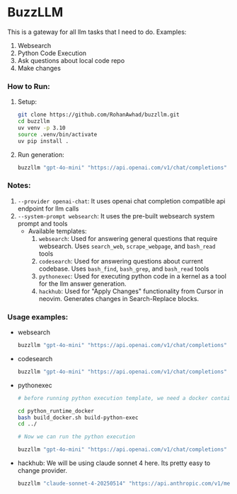 # BuzzLLM

This is a gateway for all llm tasks that I need to do. Examples:
1. Websearch
2. Python Code Execution
3. Ask questions about local code repo
4. Make changes

### How to Run:

1. Setup:
    ```bash
    git clone https://github.com/RohanAwhad/buzzllm.git
    cd buzzllm
    uv venv -p 3.10
    source .venv/bin/activate
    uv pip install .
    ```

2. Run generation:
    ```bash
    buzzllm "gpt-4o-mini" "https://api.openai.com/v1/chat/completions" "hello, world" --provider openai-chat --api-key-name OPENAI_API_KEY --system-prompt "You are a helpful agent" 
    ```

### Notes:

1. `--provider openai-chat`: It uses openai chat completion compatible api endpoint for llm calls
2. `--system-prompt websearch`: It uses the pre-built websearch system prompt and tools
    - Available templates:
        1. `websearch`: Used for answering general questions that require websearch. Uses `search_web`, `scrape_webpage`, and `bash_read` tools
        2. `codesearch`: Used for answering questions about current codebase. Uses `bash_find`, `bash_grep`, and `bash_read` tools
        3. `pythonexec`: Used for executing python code in a kernel as a tool for the llm answer generation.
        4. `hackhub`: Used for "Apply Changes" functionality from Cursor in neovim. Generates changes in Search-Replace blocks.


### Usage examples:

- websearch
    ```bash
    buzzllm "gpt-4o-mini" "https://api.openai.com/v1/chat/completions" "What was low for Meta's stock price yesterday? Today is July 1, 2025" --provider openai-chat --api-key-name OPENAI_API_KEY --system-prompt websearch 
    ```
- codesearch
    ```bash
    buzzllm "gpt-4o-mini" "https://api.openai.com/v1/chat/completions" "in the current repo for scraping url contents what do we use?" --provider openai-chat --api-key-name OPENAI_API_KEY --system-prompt codesearch 
    ```
- pythonexec
    ```bash
    # before running python execution template, we need a docker container to execute code safely

    cd python_runtime_docker
    bash build_docker.sh build-python-exec
    cd ../
    ```
    ```bash
    # Now we can run the python execution

    buzzllm "gpt-4o-mini" "https://api.openai.com/v1/chat/completions" "solve the equation 5 = mx + c, where m = 4/2 and x = 1. use python to write code and execute" --provider openai-chat --api-key-name OPENAI_API_KEY --system-prompt pythonexec
    ```
- hackhub: We will be using claude sonnet 4 here. Its pretty easy to change provider.
    ```bash
    buzzllm "claude-sonnet-4-20250514" "https://api.anthropic.com/v1/messages" "$(cat src/buzzllm/main.py)\nI need you to add a new tools argument to cli. There will be multiple tools, and in help provide a list of available tools" --provider anthropic --api-key-name ANTHROPIC_API_KEY --system-prompt hackhub
    ```
